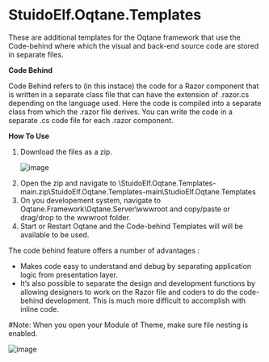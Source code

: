 # StuidoElf.Oqtane.Templates
These are additional templates for the Oqtane framework that use the Code-behind where which the visual and back-end source code are stored in separate files.

**Code Behind**
 
Code Behind refers to (in this instace) the code for a Razor component that is written in a separate class file that can have the extension of .razor.cs depending on the language used. Here the code is compiled into a separate class from which the .razor file derives. You can write the code in a separate .cs code file for each .razor component. 

**How To Use**

<ol>
<li>
  Download the files as a zip.
 
 ![image](https://user-images.githubusercontent.com/9447612/145406057-d7fb49b6-94fd-4b8b-92c2-ac607c61d099.png)


  </li>
 <li>
 Open the zip and navigate to 
  \StuidoElf.Oqtane.Templates-main.zip\StuidoElf.Oqtane.Templates-main\StudioElf.Oqtane.Templates
 </li>
 <li>
 On you developement system, navigate to Oqtane.Framework\Oqtane.Server\wwwroot and copy/paste or drag/drop to the wwwroot folder.
 </li>
 <li>
  Start or Restart Oqtane and the Code-behind Templates will will be available to be used.
 </li>
</ol>

<p> 
The code behind feature offers a number of advantages  :
<ul>
  <li>
    Makes code easy to understand and debug by separating application logic from presentation layer.
  </li>
  <li>
    It’s also possible to separate the design and development functions by allowing designers to work on the Razor file and coders to do the code-behind development. This is much more difficult to accomplish with inline code.
  </li>
</ul>
  </p>
<p>
#Note:
When you open your Module of Theme, make sure file nesting is enabled. 

![image](https://user-images.githubusercontent.com/9447612/145402469-8448ca96-5f31-4212-9ae5-84d0b578fda3.png)
</p>
